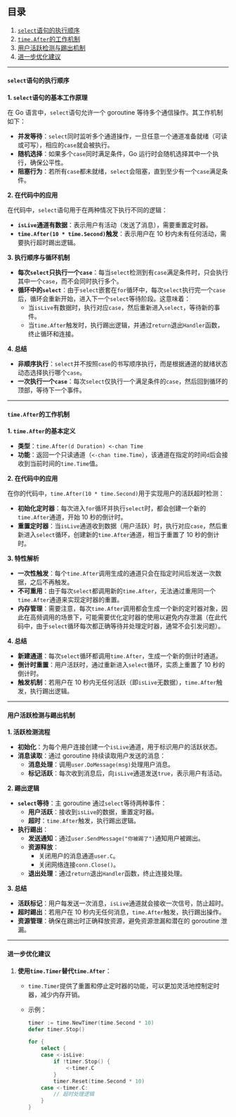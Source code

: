 ## **目录**

1. [`select`语句的执行顺序](#`select`语句的执行顺序)
2. [`time.After`的工作机制](#`time.After`的工作机制)
3. [用户活跃检测与踢出机制](#用户活跃检测与踢出机制)
4. [进一步优化建议](#进一步优化建议)

---

#### **`select`语句的执行顺序**

**1. `select`语句的基本工作原理**

在 Go 语言中，`select`语句允许一个 goroutine 等待多个通信操作。其工作机制如下：

- **并发等待**：`select`同时监听多个通道操作，一旦任意一个通道准备就绪（可读或可写），相应的`case`就会被执行。
- **随机选择**：如果多个`case`同时满足条件，Go 运行时会随机选择其中一个执行，确保公平性。
- **阻塞行为**：若所有`case`都未就绪，`select`会阻塞，直到至少有一个`case`满足条件。

**2. 在代码中的应用**

在代码中，`select`语句用于在两种情况下执行不同的逻辑：

- **`isLive`通道有数据**：表示用户有活动（发送了消息），需要重置定时器。
- **`time.After(10 * time.Second)`触发**：表示用户在 10 秒内未有任何活动，需要执行超时踢出逻辑。

**3. 执行顺序与循环机制**

- **每次`select`只执行一个`case`**：每当`select`检测到有`case`满足条件时，只会执行其中一个`case`，而不会同时执行多个。
- **循环中的`select`**：由于`select`嵌套在`for`循环中，每次`select`执行完一个`case`后，循环会重新开始，进入下一个`select`等待阶段。这意味着：
  - 当`isLive`有数据时，执行对应`case`，然后重新进入`select`，等待新的事件。
  - 当`time.After`触发时，执行踢出逻辑，并通过`return`退出`Handler`函数，终止循环和连接。

**4. 总结**

- **非顺序执行**：`select`并不按照`case`的书写顺序执行，而是根据通道的就绪状态动态选择执行哪个`case`。
- **一次执行一个`case`**：每次`select`仅执行一个满足条件的`case`，然后回到循环的顶部，等待下一个事件。

---

#### **`time.After`的工作机制**

**1. `time.After`的基本定义**

- **类型**：`time.After(d Duration) <-chan Time`
- **功能**：返回一个只读通道（`<-chan time.Time`），该通道在指定的时间`d`后会接收到当前时间的`time.Time`值。

**2. 在代码中的应用**

在你的代码中，`time.After(10 * time.Second)`用于实现用户的活跃超时检测：

- **初始化定时器**：每次进入`for`循环并执行`select`时，都会创建一个新的`time.After`通道，开始 10 秒的倒计时。
- **重置定时器**：当`isLive`通道收到数据（用户活跃）时，执行对应`case`，然后重新进入`select`循环，创建新的`time.After`通道，相当于重置了 10 秒的倒计时。

**3. 特性解析**

- **一次性触发**：每个`time.After`调用生成的通道只会在指定时间后发送一次数据，之后不再触发。
- **不可重用**：由于每次`select`都调用新的`time.After`，无法通过重用同一个`time.After`通道来实现定时器的重置。
- **内存管理**：需要注意，每次`time.After`调用都会生成一个新的定时器对象，因此在高频调用的场景下，可能需要优化定时器的使用以避免内存泄漏（在此代码中，由于`select`循环每次都正确等待并处理定时器，通常不会引发问题）。

**4. 总结**

- **新建通道**：每次`select`循环都调用`time.After`，生成一个新的倒计时通道。
- **倒计时重置**：用户活跃时，通过重新进入`select`循环，实质上重置了 10 秒的倒计时。
- **触发机制**：若用户在 10 秒内无任何活跃（即`isLive`无数据），`time.After`触发，执行踢出逻辑。

---

#### **用户活跃检测与踢出机制**

**1. 活跃检测流程**

- **初始化**：为每个用户连接创建一个`isLive`通道，用于标识用户的活跃状态。
- **消息读取**：通过 goroutine 持续读取用户发送的消息：
  - **消息处理**：调用`user.DoMessage(msg)`处理用户消息。
  - **标记活跃**：每次收到消息后，向`isLive`通道发送`true`，表示用户有活动。

**2. 踢出逻辑**

- **`select`等待**：主 goroutine 通过`select`等待两种事件：
  - **用户活跃**：接收到`isLive`的数据，重置定时器。
  - **超时**：`time.After`触发，执行踢出逻辑。
- **执行踢出**：
  - **发送通知**：通过`user.SendMessage("你被踢了")`通知用户被踢出。
  - **资源释放**：
    - 关闭用户的消息通道`user.C`。
    - 关闭网络连接`conn.Close()`。
  - **退出处理**：通过`return`退出`Handler`函数，终止连接处理。

**3. 总结**

- **活跃标记**：用户每发送一次消息，`isLive`通道就会接收一次信号，防止超时。
- **超时踢出**：若用户在 10 秒内无任何消息，`time.After`触发，执行踢出操作。
- **资源管理**：确保在踢出时正确释放资源，避免资源泄漏和潜在的 goroutine 泄漏。

---

#### **进一步优化建议**

1. **使用`time.Timer`替代`time.After`**：

   - `time.Timer`提供了重置和停止定时器的功能，可以更加灵活地控制定时器，减少内存开销。
   - 示例：

     ```go
     timer := time.NewTimer(time.Second * 10)
     defer timer.Stop()

     for {
         select {
         case <-isLive:
             if !timer.Stop() {
                 <-timer.C
             }
             timer.Reset(time.Second * 10)
         case <-timer.C:
             // 超时处理逻辑
         }
     }
     ```
